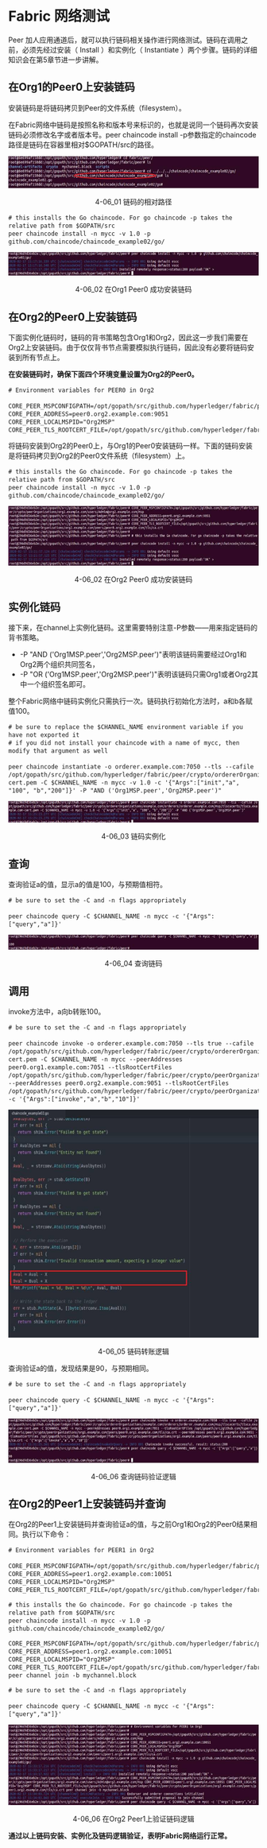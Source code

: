 # Fabric 网络测试

Peer 加人应用通道后，就可以执行链码相关操作进行网络测试。链码在调用之前，必须先经过安装（ Install ）和实例化（ Instantiate ）两个步骤。链码的详细知识会在第5章节进一步讲解。

## 在Org1的Peer0上安装链码
安装链码是将链码拷贝到Peer的文件系统（filesystem）。

在Fabric网络中链码是按照名称和版本号来标识的，也就是说同一个链码再次安装链码必须修改名字或者版本号。peer chaincode install  -p参数指定的chaincode路径是链码在容器里相对$GOPATH/src的路径。

<div align=center>


![链码的相对路径](./pic/auto/image072.jpg) 

4-06_01 链码的相对路径
</div>

```
# this installs the Go chaincode. For go chaincode -p takes the relative path from $GOPATH/src
peer chaincode install -n mycc -v 1.0 -p github.com/chaincode/chaincode_example02/go/
```
<div align=center>


![在Org1 Peer0 成功安装链码](./pic/auto/image073.jpg) 

4-06_02 在Org1 Peer0 成功安装链码
</div>

## 在Org2的Peer0上安装链码
下面实例化链码时，链码的背书策略包含Org1和Org2，因此这一步我们需要在Org2上安装链码。由于仅仅背书节点需要模拟执行链码，因此没有必要将链码安装到所有节点上。

**在安装链码时，确保下面四个环境变量设置为Org2的Peer0。**

```
# Environment variables for PEER0 in Org2

CORE_PEER_MSPCONFIGPATH=/opt/gopath/src/github.com/hyperledger/fabric/peer/crypto/peerOrganizations/org2.example.com/users/Admin@org2.example.com/msp
CORE_PEER_ADDRESS=peer0.org2.example.com:9051
CORE_PEER_LOCALMSPID="Org2MSP"
CORE_PEER_TLS_ROOTCERT_FILE=/opt/gopath/src/github.com/hyperledger/fabric/peer/crypto/peerOrganizations/org2.example.com/peers/peer0.org2.example.com/tls/ca.crt
```
将链码安装到Org2的Peer0上，与Org1的Peer0安装链码一样。下面的链码安装是将链码拷贝到Org2的Peer0文件系统（filesystem）上。

```
# this installs the Go chaincode. For go chaincode -p takes the relative path from $GOPATH/src
peer chaincode install -n mycc -v 1.0 -p github.com/chaincode/chaincode_example02/go/
```
<div align=center>


![在Org2 Peer0 成功安装链码](./pic/auto/image074.jpg) 

4-06_02 在Org2 Peer0 成功安装链码
</div>

## 实例化链码

接下来，在channel上实例化链码。这里需要特别注意-P参数——用来指定链码的背书策略。

* -P "AND ('Org1MSP.peer','Org2MSP.peer')"表明该链码需要经过Org1和Org2两个组织共同签名，
* -P "OR ('Org1MSP.peer','Org2MSP.peer')"表明该链码只需Org1或者Org2其中一个组织签名即可。

整个Fabric网络中链码实例化只需执行一次。链码执行初始化方法时，a和b各赋值100。

```
# be sure to replace the $CHANNEL_NAME environment variable if you have not exported it
# if you did not install your chaincode with a name of mycc, then modify that argument as well

peer chaincode instantiate -o orderer.example.com:7050 --tls --cafile /opt/gopath/src/github.com/hyperledger/fabric/peer/crypto/ordererOrganizations/example.com/orderers/orderer.example.com/msp/tlscacerts/tlsca.example.com-cert.pem -C $CHANNEL_NAME -n mycc -v 1.0 -c '{"Args":["init","a", "100", "b","200"]}' -P "AND ('Org1MSP.peer','Org2MSP.peer')"
```
<div align=center>


![链码实例化](./pic/auto/image075.jpg) 

4-06_03 链码实例化
</div>

## 查询
查询验证a的值，显示a的值是100，与预期值相符。

```
# be sure to set the -C and -n flags appropriately

peer chaincode query -C $CHANNEL_NAME -n mycc -c '{"Args":["query","a"]}'
```
<div align=center>


![查询链码](./pic/auto/image076.jpg) 

4-06_04 查询链码
</div>

## 调用

invoke方法中，a向b转账100。

```
# be sure to set the -C and -n flags appropriately

peer chaincode invoke -o orderer.example.com:7050 --tls true --cafile /opt/gopath/src/github.com/hyperledger/fabric/peer/crypto/ordererOrganizations/example.com/orderers/orderer.example.com/msp/tlscacerts/tlsca.example.com-cert.pem -C $CHANNEL_NAME -n mycc --peerAddresses peer0.org1.example.com:7051 --tlsRootCertFiles /opt/gopath/src/github.com/hyperledger/fabric/peer/crypto/peerOrganizations/org1.example.com/peers/peer0.org1.example.com/tls/ca.crt --peerAddresses peer0.org2.example.com:9051 --tlsRootCertFiles /opt/gopath/src/github.com/hyperledger/fabric/peer/crypto/peerOrganizations/org2.example.com/peers/peer0.org2.example.com/tls/ca.crt -c '{"Args":["invoke","a","b","10"]}'
```
<div align=center>


![链码转账逻辑](./pic/auto/image077.jpg) 

4-06_05 链码转账逻辑
</div>

查询验证a的值，发现结果是90，与预期相同。
```
# be sure to set the -C and -n flags appropriately

peer chaincode query -C $CHANNEL_NAME -n mycc -c '{"Args":["query","a"]}'
```
<div align=center>


![查询链码验证逻辑](./pic/auto/image078.jpg) 

4-06_06 查询链码验证逻辑
</div>

## 在Org2的Peer1上安装链码并查询

在Org2的Peer1上安装链码并查询验证a的值，与之前Org1和Org2的Peer0结果相同。执行以下命令：

```
# Environment variables for PEER1 in Org2

CORE_PEER_MSPCONFIGPATH=/opt/gopath/src/github.com/hyperledger/fabric/peer/crypto/peerOrganizations/org2.example.com/users/Admin@org2.example.com/msp
CORE_PEER_ADDRESS=peer1.org2.example.com:10051
CORE_PEER_LOCALMSPID="Org2MSP"
CORE_PEER_TLS_ROOTCERT_FILE=/opt/gopath/src/github.com/hyperledger/fabric/peer/crypto/peerOrganizations/org2.example.com/peers/peer1.org2.example.com/tls/ca.crt
```
```
# this installs the Go chaincode. For go chaincode -p takes the relative path from $GOPATH/src
peer chaincode install -n mycc -v 1.0 -p github.com/chaincode/chaincode_example02/go/
```
```
CORE_PEER_MSPCONFIGPATH=/opt/gopath/src/github.com/hyperledger/fabric/peer/crypto/peerOrganizations/org2.example.com/users/Admin@org2.example.com/msp CORE_PEER_ADDRESS=peer1.org2.example.com:10051 CORE_PEER_LOCALMSPID="Org2MSP" CORE_PEER_TLS_ROOTCERT_FILE=/opt/gopath/src/github.com/hyperledger/fabric/peer/crypto/peerOrganizations/org2.example.com/peers/peer1.org2.example.com/tls/ca.crt peer channel join -b mychannel.block
```
```
# be sure to set the -C and -n flags appropriately

peer chaincode query -C $CHANNEL_NAME -n mycc -c '{"Args":["query","a"]}'

```
<div align=center>


![在Org2 Peer1上验证链码逻辑](./pic/auto/image079.jpg) 

4-06_06 在Org2 Peer1上验证链码逻辑
</div>

**通过以上链码安装、实例化及链码逻辑验证，表明Fabric网络运行正常。**